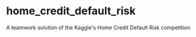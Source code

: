 # home_credit_default_risk
A teamwork solution of the Kaggle's Home Credit Default Risk competition
